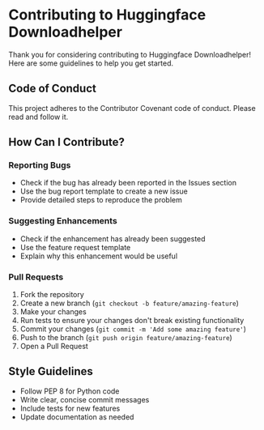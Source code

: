 # Contributing to Huggingface Downloadhelper

Thank you for considering contributing to Huggingface Downloadhelper! Here are some guidelines to help you get started.

## Code of Conduct

This project adheres to the Contributor Covenant code of conduct. Please read and follow it.

## How Can I Contribute?

### Reporting Bugs

- Check if the bug has already been reported in the Issues section
- Use the bug report template to create a new issue
- Provide detailed steps to reproduce the problem

### Suggesting Enhancements

- Check if the enhancement has already been suggested
- Use the feature request template
- Explain why this enhancement would be useful

### Pull Requests

1. Fork the repository
2. Create a new branch (`git checkout -b feature/amazing-feature`)
3. Make your changes
4. Run tests to ensure your changes don't break existing functionality
5. Commit your changes (`git commit -m 'Add some amazing feature'`)
6. Push to the branch (`git push origin feature/amazing-feature`)
7. Open a Pull Request

## Style Guidelines

- Follow PEP 8 for Python code
- Write clear, concise commit messages
- Include tests for new features
- Update documentation as needed
